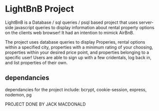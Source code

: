 # LightBnB Project

LightBnB is a Database / sql queries / psql based project that uses server-side javascript queries to display information about rental property options on the clients web browser! It had an intention to mimick AirBnB.

The project uses database queries to display Properies, rental options within a specified city, properties with a minimum rating of your choosing, properties within your desired price point, and properties belonging to a specific user!
Users are able to sign up with a few cridentals, log back in, and list properties of their own.

## dependancies

dependancies for the project include:
 bcrypt, 
 cookie-session, 
 express, 
 nodemon, 
 pg




 PROJECT DONE BY JACK MACDONALD